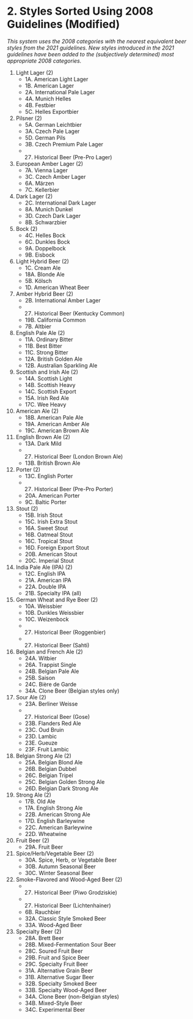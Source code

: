 # 2. Styles Sorted Using 2008 Guidelines (Modified)

_This system uses the 2008 categories with the nearest equivalent beer styles from the 2021 guidelines. New styles introduced in the 2021 guidelines have been added to the (subjectively determined) most appropriate 2008 categories._

1. Light Lager (2)
    - 1A. American Light Lager
    - 1B. American Lager
    - 2A. International Pale Lager
    - 4A. Munich Helles
    - 4B. Festbier
    - 5C. Helles Exportbier
1. Pilsner (2)
    - 5A. German Leichtbier
    - 3A. Czech Pale Lager
    - 5D. German Pils
    - 3B. Czech Premium Pale Lager
    - 27. Historical Beer (Pre-Pro Lager)
1. European Amber Lager (2)
    - 7A. Vienna Lager 
    - 3C. Czech Amber Lager
    - 6A. Märzen
    - 7C. Kellerbier
1. Dark Lager (2)
    - 2C. International Dark Lager
    - 8A. Munich Dunkel
    - 3D. Czech Dark Lager
    - 8B. Schwarzbier
1. Bock (2)
    - 4C. Helles Bock
    - 6C. Dunkles Bock
    - 9A. Doppelbock
    - 9B. Eisbock
1. Light Hybrid Beer (2)
    - 1C. Cream Ale
    - 18A. Blonde Ale
    - 5B. Kölsch
    - 1D. American Wheat Beer
1. Amber Hybrid Beer (2)
    - 2B. International Amber Lager
    - 27. Historical Beer (Kentucky Common)
    - 19B. California Common
    - 7B. Altbier
1. English Pale Ale (2)
    - 11A. Ordinary Bitter
    - 11B. Best Bitter
    - 11C. Strong Bitter
    - 12A. British Golden Ale
    - 12B. Australian Sparkling Ale
1. Scottish and Irish Ale (2)
    - 14A. Scottish Light
    - 14B. Scottish Heavy
    - 14C. Scottish Export
    - 15A. Irish Red Ale
    - 17C. Wee Heavy
1. American Ale (2)
    - 18B. American Pale Ale
    - 19A. American Amber Ale
    - 19C. American Brown Ale
1. English Brown Ale (2)
    - 13A. Dark Mild
    - 27. Historical Beer (London Brown Ale)
    - 13B. British Brown Ale
1. Porter (2)
    - 13C. English Porter
    - 27. Historical Beer (Pre-Pro Porter)
    - 20A. American Porter
    - 9C. Baltic Porter
1. Stout (2)
    - 15B. Irish Stout
    - 15C. Irish Extra Stout
    - 16A. Sweet Stout
    - 16B. Oatmeal Stout
    - 16C. Tropical Stout
    - 16D. Foreign Export Stout
    - 20B. American Stout
    - 20C. Imperial Stout
1. India Pale Ale (IPA) (2)
    - 12C. English IPA
    - 21A. American IPA
    - 22A. Double IPA
    - 21B. Specialty IPA (all)
1. German Wheat and Rye Beer (2)
    - 10A. Weissbier
    - 10B. Dunkles Weissbier
    - 10C. Weizenbock
    - 27. Historical Beer (Roggenbier)
    - 27. Historical Beer (Sahti)
1. Belgian and French Ale (2)
    - 24A. Witbier
    - 26A. Trappist Single
    - 24B. Belgian Pale Ale
    - 25B. Saison
    - 24C. Bière de Garde
    - 34A. Clone Beer (Belgian styles only)
1. Sour Ale (2)
    - 23A. Berliner Weisse
    - 27. Historical Beer (Gose)
    - 23B. Flanders Red Ale
    - 23C. Oud Bruin
    - 23D. Lambic
    - 23E. Gueuze
    - 23F. Fruit Lambic
1. Belgian Strong Ale (2)
    - 25A. Belgian Blond Ale
    - 26B. Belgian Dubbel
    - 26C. Belgian Tripel
    - 25C. Belgian Golden Strong Ale
    - 26D. Belgian Dark Strong Ale
1. Strong Ale (2)
    - 17B. Old Ale
    - 17A. English Strong Ale
    - 22B. American Strong Ale
    - 17D. English Barleywine
    - 22C. American Barleywine
    - 22D. Wheatwine
1. Fruit Beer (2)
    - 29A. Fruit Beer
1. Spice/Herb/Vegetable Beer (2)
    - 30A. Spice, Herb, or Vegetable Beer
    - 30B. Autumn Seasonal Beer
    - 30C. Winter Seasonal Beer
1. Smoke-Flavored and Wood-Aged Beer (2)
    - 27. Historical Beer (Piwo Grodziskie)
    - 27. Historical Beer (Lichtenhainer)
    - 6B. Rauchbier
    - 32A. Classic Style Smoked Beer
    - 33A. Wood-Aged Beer
1. Specialty Beer (2)
    - 28A. Brett Beer
    - 28B. Mixed-Fermentation Sour Beer
    - 28C. Soured Fruit Beer
    - 29B. Fruit and Spice Beer
    - 29C. Specialty Fruit Beer
    - 31A. Alternative Grain Beer
    - 31B. Alternative Sugar Beer
    - 32B. Specialty Smoked Beer
    - 33B. Specialty Wood-Aged Beer
    - 34A. Clone Beer (non-Belgian styles)
    - 34B. Mixed-Style Beer
    - 34C. Experimental Beer
